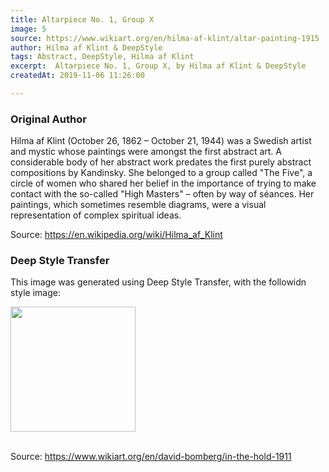 ```yaml
---
title: Altarpiece No. 1, Group X
image: 5
source: https://www.wikiart.org/en/hilma-af-klint/altar-painting-1915
author: Hilma af Klint & DeepStyle
tags: Abstract, DeepStyle, Hilma af Klint
excerpt:  Altarpiece No. 1, Group X, by Hilma af Klint & DeepStyle
createdAt: 2019-11-06 11:26:00

---
```


### Original Author

Hilma af Klint (October 26, 1862 – October 21, 1944) was a Swedish artist and mystic whose paintings were amongst the first abstract art. A considerable body of her abstract work predates the first purely abstract compositions by Kandinsky. She belonged to a group called "The Five", a circle of women who shared her belief in the importance of trying to make contact with the so-called "High Masters" – often by way of séances. Her paintings, which sometimes resemble diagrams, were a visual representation of complex spiritual ideas.

Source: https://en.wikipedia.org/wiki/Hilma_af_Klint

### Deep Style Transfer 

This image was generated using Deep Style Transfer, with the followidn style image: 

<img src="https://uploads1.wikiart.org/images/david-bomberg/in-the-hold-1914.jpg!Large.jpg" width="200px">

<br>
<br>

Source: https://www.wikiart.org/en/david-bomberg/in-the-hold-1911
